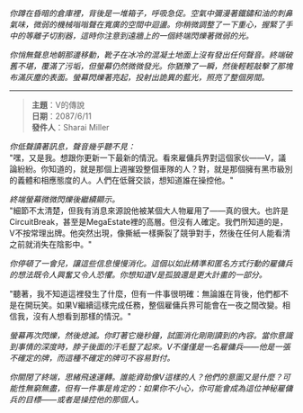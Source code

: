 _你蹲在昏暗的倉庫裡，背後是一堆箱子，呼吸急促。空氣中彌漫著鐵鏽和油的刺鼻氣味，微弱的機械嗡嗡聲在寬廣的空間中迴盪。你稍微調整了一下重心，握緊了手中的等離子切割器，這時你注意到遠牆上的一個終端閃爍著微弱的光。_

_你悄無聲息地朝那邊移動，靴子在冰冷的混凝土地面上沒有發出任何聲音。終端破舊不堪，覆滿了污垢，但螢幕仍然微微發光。你猶豫了一瞬，然後輕輕敲擊了那塊布滿灰塵的表面。螢幕閃爍著亮起，投射出詭異的藍光，照亮了整個房間。_

---

> **主題**：V的傳說  
> **日期**：2087/6/11  
> **發件人**：Sharai Miller

_你低聲讀著訊息，聲音幾乎聽不見：_  
"嘿，又是我。想跟你更新一下最新的情況。看來雇傭兵界對這個家伙——V，議論紛紛。你知道的，就是那個上週摧毀整個車隊的人？對，就是那個擁有黑市級別的義體和相應態度的人。人們在低聲交談，想知道誰在操控他。"

_終端螢幕微微閃爍後繼續顯示。_  
"細節不太清楚，但我有消息來源說他被某個大人物雇用了——真的很大。也許是CircuitBreak，甚至是MegaEstate裡的高層。但沒有人確定。我們所知道的是，V不按常理出牌。他突然出現，像撕紙一樣撕裂了競爭對手，然後在任何人能看清之前就消失在陰影中。"

_你停頓了一會兒，讓這些信息慢慢消化。這個以如此精準和匿名方式行動的雇傭兵的想法既令人興奮又令人恐懼。你想知道V是孤狼還是更大計畫的一部分。_

"聽著，我不知道這裡發生了什麼，但有一件事很明確：無論誰在背後，他們都不是在開玩笑。如果V繼續這樣完成任務，整個雇傭兵界可能會在一夜之間改變。相信我，沒有人想看到那樣的情況。"

_螢幕再次閃爍，然後熄滅。你盯著它幾秒鐘，試圖消化剛剛讀到的內容。當你意識到事情的深度時，脖子後面的汗毛豎了起來。V不僅僅是一名雇傭兵——他是一張不確定的牌，而這種不確定的牌可不容易對付。_

_你關閉了終端，思緒飛速運轉。誰能資助像V這樣的人？他們的意圖又是什麼？可能性無窮無盡，但有一件事是肯定的：如果你不小心，你可能會成為這位神秘雇傭兵的目標——或者是操控他的那個人。_

